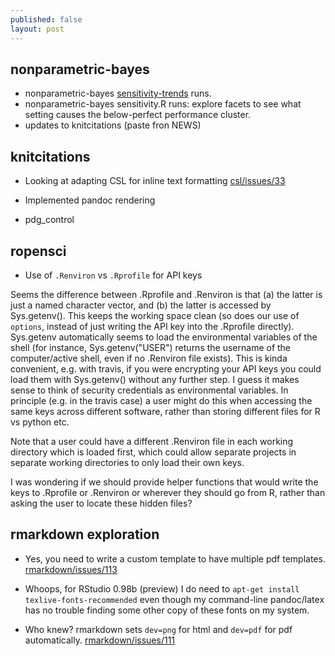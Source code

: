 ```yaml
---
published: false
layout: post
---
```



nonparametric-bayes
-------------------

- nonparametric-bayes [sensitivity-trends](http://io.carlboettiger.info/nonparametric-bayes/sensitivity-trends.html) runs.
- nonparametric-bayes sensitivity.R runs: explore facets to see what setting causes the below-perfect performance cluster.
- updates to knitcitations (paste fron NEWS)

knitcitations
--------------

- Looking at adapting CSL for inline text formatting [csl/issues/33](https://github.com/citation-style-language/documentation/issues/33)

- Implemented pandoc rendering

- pdg_control


ropensci
---------

- Use of `.Renviron` vs `.Rprofile` for API keys

Seems the difference between .Rprofile and .Renviron is that (a) the latter is just a named character vector, and (b) the latter is accessed by Sys.getenv().  This keeps the working space clean (so does our use of `options`, instead of just writing the API key into the .Rprofile directly). Sys.getenv automatically seems to load the environmental variables of the shell (for instance, Sys.getenv("USER") returns the username of the computer/active shell, even if no .Renviron file exists). This is kinda convenient, e.g. with travis, if you were encrypting your API keys you could load them with Sys.getenv() without any further step. I guess it makes sense to think of security credentials as environmental variables. In principle (e.g. in the travis case) a user might do this when accessing the same keys across different software, rather than storing different files for R vs python etc.

Note that a user could have a different .Renviron file in each working directory which is loaded first, which could allow separate projects in separate working directories to only load their own keys.

I was wondering if we should provide helper functions that would write the keys to .Rprofile or .Renviron or wherever they should go from R, rather than asking the user to locate these hidden files?


rmarkdown exploration
----------------------

- Yes, you need to write a custom template to have multiple pdf templates. [rmarkdown/issues/113](https://github.com/rstudio/rmarkdown/issues/113)

- Whoops, for RStudio 0.98b (preview) I do need to `apt-get install texlive-fonts-recommended` even though my command-line pandoc/latex has no trouble finding some other copy of these fonts on my system.

- Who knew? rmarkdown sets `dev=png` for html and `dev=pdf` for pdf automatically.  [rmarkdown/issues/111](https://github.com/rstudio/rmarkdown/issues/111)

